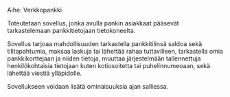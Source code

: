 Aihe: Verkkopankki

Toteutetaan sovellus, jonka avulla pankin asiakkaat pääsevät tarkastelemaan pankkitietojaan tietokoneelta.

Sovellus tarjoaa mahdollisuuden tarkastella pankkitilinsä saldoa sekä tilitapahtumia, maksaa laskuja tai lähettää rahaa
tuttavilleen, tarkastella omia pankkikorttejaan ja niiden tietoja, muuttaa järjestelmään tallennettuja henkilökohtaisia 
tietojaan kuten kotiosoitetta tai puhelinnumeoaan, sekä lähettää viestiä ylläpidolle.

Sovellukseen voidaan lisätä ominaisuuksia ajan salliessa.

